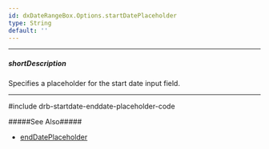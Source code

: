 ```yaml
---
id: dxDateRangeBox.Options.startDatePlaceholder
type: String
default: ''
---
```

---
##### shortDescription
Specifies a placeholder for the start date input field.

---

#include drb-startdate-enddate-placeholder-code

#####See Also#####
- [endDatePlaceholder]({basewidgetpath}/Configuration/#endDatePlaceholder)
